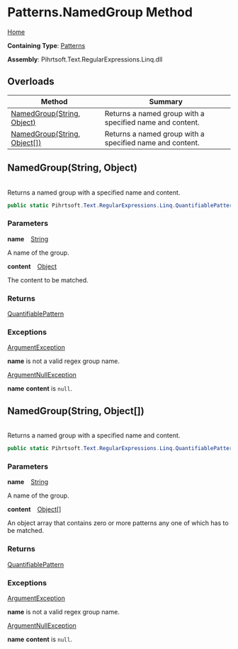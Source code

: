 # Patterns\.NamedGroup Method

[Home](../../../../../../README.md)

**Containing Type**: [Patterns](../README.md)

**Assembly**: Pihrtsoft\.Text\.RegularExpressions\.Linq\.dll

## Overloads

| Method | Summary |
| ------ | ------- |
| [NamedGroup(String, Object)](#Pihrtsoft_Text_RegularExpressions_Linq_Patterns_NamedGroup_System_String_System_Object_) | Returns a named group with a specified name and content\. |
| [NamedGroup(String, Object\[\])](#Pihrtsoft_Text_RegularExpressions_Linq_Patterns_NamedGroup_System_String_System_Object___) | Returns a named group with a specified name and content\. |

## NamedGroup\(String, Object\) <a id="Pihrtsoft_Text_RegularExpressions_Linq_Patterns_NamedGroup_System_String_System_Object_"></a>

\
Returns a named group with a specified name and content\.

```csharp
public static Pihrtsoft.Text.RegularExpressions.Linq.QuantifiablePattern NamedGroup(string name, object content)
```

### Parameters

**name** &ensp; [String](https://docs.microsoft.com/en-us/dotnet/api/system.string)

A name of the group\.

**content** &ensp; [Object](https://docs.microsoft.com/en-us/dotnet/api/system.object)

The content to be matched\.

### Returns

[QuantifiablePattern](../../QuantifiablePattern/README.md)

### Exceptions

[ArgumentException](https://docs.microsoft.com/en-us/dotnet/api/system.argumentexception)

**name** is not a valid regex group name\.

[ArgumentNullException](https://docs.microsoft.com/en-us/dotnet/api/system.argumentnullexception)

**name** **content** is `null`\.

## NamedGroup\(String, Object\[\]\) <a id="Pihrtsoft_Text_RegularExpressions_Linq_Patterns_NamedGroup_System_String_System_Object___"></a>

\
Returns a named group with a specified name and content\.

```csharp
public static Pihrtsoft.Text.RegularExpressions.Linq.QuantifiablePattern NamedGroup(string name, params object[] content)
```

### Parameters

**name** &ensp; [String](https://docs.microsoft.com/en-us/dotnet/api/system.string)

A name of the group\.

**content** &ensp; [Object](https://docs.microsoft.com/en-us/dotnet/api/system.object)\[\]

An object array that contains zero or more patterns any one of which has to be matched\.

### Returns

[QuantifiablePattern](../../QuantifiablePattern/README.md)

### Exceptions

[ArgumentException](https://docs.microsoft.com/en-us/dotnet/api/system.argumentexception)

**name** is not a valid regex group name\.

[ArgumentNullException](https://docs.microsoft.com/en-us/dotnet/api/system.argumentnullexception)

**name** **content** is `null`\.

